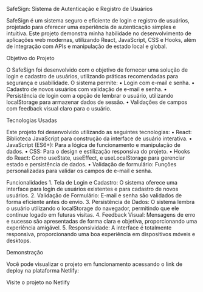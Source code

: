 SafeSign: Sistema de Autenticação e Registro de Usuários

SafeSign é um sistema seguro e eficiente de login e registro de usuários, projetado para oferecer uma experiência de autenticação simples e intuitiva. Este projeto demonstra minha habilidade no desenvolvimento de aplicações web modernas, utilizando React, JavaScript, CSS e Hooks, além de integração com APIs e manipulação de estado local e global.

Objetivo do Projeto

O SafeSign foi desenvolvido com o objetivo de fornecer uma solução de login e cadastro de usuários, utilizando práticas recomendadas para segurança e usabilidade. O sistema permite:
	•	Login com e-mail e senha.
	•	Cadastro de novos usuários com validação de e-mail e senha.
	•	Persistência de login com a opção de lembrar o usuário, utilizando localStorage para armazenar dados de sessão.
	•	Validações de campos com feedback visual claro para o usuário.

Tecnologias Usadas

Este projeto foi desenvolvido utilizando as seguintes tecnologias:
	•	React: Biblioteca JavaScript para construção da interface de usuário interativa.
	•	JavaScript (ES6+): Para a lógica de funcionamento e manipulação de dados.
	•	CSS: Para o design e estilização responsiva do projeto.
	•	Hooks do React: Como useState, useEffect, e useLocalStorage para gerenciar estado e persistência de dados.
	•	Validação de formulário: Funções personalizadas para validar os campos de e-mail e senha.

Funcionalidades
	1.	Tela de Login e Cadastro: O sistema oferece uma interface para login de usuários existentes e para cadastro de novos usuários.
	2.	Validação de Formulário: E-mail e senha são validados de forma eficiente antes do envio.
	3.	Persistência de Dados: O sistema lembra o usuário utilizando o localStorage do navegador, permitindo que ele continue logado em futuras visitas.
	4.	Feedback Visual: Mensagens de erro e sucesso são apresentadas de forma clara e objetiva, proporcionando uma experiência amigável.
	5.	Responsividade: A interface é totalmente responsiva, proporcionando uma boa experiência em dispositivos móveis e desktops.

Demonstração

Você pode visualizar o projeto em funcionamento acessando o link de deploy na plataforma Netlify:

Visite o projeto no Netlify

